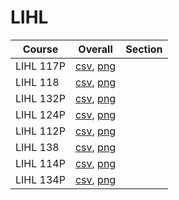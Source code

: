 # LIHL

| Course | Overall | Section |
| ------ | ------- | ------- |
| LIHL 117P | [csv](https://github.com/UCSD-Historical-Enrollment-Data//Users/ryanbatubara/Desktop/2024Spring/blob/main/overall/LIHL%20117P.csv), [png](https://raw.githubusercontent.com/UCSD-Historical-Enrollment-Data//Users/ryanbatubara/Desktop/2024Spring/main/plot_overall/LIHL%20117P.png) |  |
| LIHL 118 | [csv](https://github.com/UCSD-Historical-Enrollment-Data//Users/ryanbatubara/Desktop/2024Spring/blob/main/overall/LIHL%20118.csv), [png](https://raw.githubusercontent.com/UCSD-Historical-Enrollment-Data//Users/ryanbatubara/Desktop/2024Spring/main/plot_overall/LIHL%20118.png) |  |
| LIHL 132P | [csv](https://github.com/UCSD-Historical-Enrollment-Data//Users/ryanbatubara/Desktop/2024Spring/blob/main/overall/LIHL%20132P.csv), [png](https://raw.githubusercontent.com/UCSD-Historical-Enrollment-Data//Users/ryanbatubara/Desktop/2024Spring/main/plot_overall/LIHL%20132P.png) |  |
| LIHL 124P | [csv](https://github.com/UCSD-Historical-Enrollment-Data//Users/ryanbatubara/Desktop/2024Spring/blob/main/overall/LIHL%20124P.csv), [png](https://raw.githubusercontent.com/UCSD-Historical-Enrollment-Data//Users/ryanbatubara/Desktop/2024Spring/main/plot_overall/LIHL%20124P.png) |  |
| LIHL 112P | [csv](https://github.com/UCSD-Historical-Enrollment-Data//Users/ryanbatubara/Desktop/2024Spring/blob/main/overall/LIHL%20112P.csv), [png](https://raw.githubusercontent.com/UCSD-Historical-Enrollment-Data//Users/ryanbatubara/Desktop/2024Spring/main/plot_overall/LIHL%20112P.png) |  |
| LIHL 138 | [csv](https://github.com/UCSD-Historical-Enrollment-Data//Users/ryanbatubara/Desktop/2024Spring/blob/main/overall/LIHL%20138.csv), [png](https://raw.githubusercontent.com/UCSD-Historical-Enrollment-Data//Users/ryanbatubara/Desktop/2024Spring/main/plot_overall/LIHL%20138.png) |  |
| LIHL 114P | [csv](https://github.com/UCSD-Historical-Enrollment-Data//Users/ryanbatubara/Desktop/2024Spring/blob/main/overall/LIHL%20114P.csv), [png](https://raw.githubusercontent.com/UCSD-Historical-Enrollment-Data//Users/ryanbatubara/Desktop/2024Spring/main/plot_overall/LIHL%20114P.png) |  |
| LIHL 134P | [csv](https://github.com/UCSD-Historical-Enrollment-Data//Users/ryanbatubara/Desktop/2024Spring/blob/main/overall/LIHL%20134P.csv), [png](https://raw.githubusercontent.com/UCSD-Historical-Enrollment-Data//Users/ryanbatubara/Desktop/2024Spring/main/plot_overall/LIHL%20134P.png) |  |
